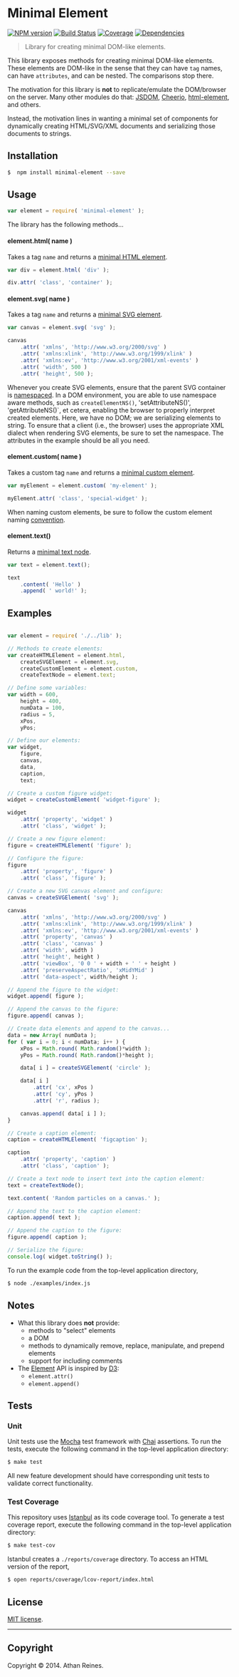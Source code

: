 Minimal Element
===============
[![NPM version][npm-image]][npm-url] [![Build Status][travis-image]][travis-url] [![Coverage][coveralls-image]][coveralls-url] [![Dependencies][dependencies-image]][dependencies-url]

> Library for creating minimal DOM-like elements.

This library exposes methods for creating minimal DOM-like elements. These elements are DOM-like in the sense that they can have `tag` names, can have `attributes`, and can be nested. The comparisons stop there.

The motivation for this library is __not__ to replicate/emulate the DOM/browser on the server. Many other modules do that: [JSDOM](https://github.com/tmpvar/jsdom), [Cheerio](https://github.com/cheeriojs/cheerio), [html-element](https://github.com/1N50MN14/html-element), and others.

Instead, the motivation lines in wanting a minimal set of components for dynamically creating HTML/SVG/XML documents and serializing those documents to strings.


## Installation

``` bash
$  npm install minimal-element --save
```


## Usage

``` javascript
var element = require( 'minimal-element' );
```

The library has the following methods...


#### element.html( name )

Takes a tag `name` and returns a [minimal HTML element](https://github.com/element-io/minimal-html-element).

``` javascript
var div = element.html( 'div' );

div.attr( 'class', 'container' );
```


#### element.svg( name )

Takes a tag `name` and returns a [minimal SVG element](https://github.com/element-io/minimal-svg-element).

``` javascript
var canvas = element.svg( 'svg' );

canvas
	.attr( 'xmlns', 'http://www.w3.org/2000/svg' )
	.attr( 'xmlns:xlink', 'http://www.w3.org/1999/xlink' )
	.attr( 'xmlns:ev', 'http://www.w3.org/2001/xml-events' )
	.attr( 'width', 500 )
	.attr( 'height', 500 );
```

Whenever you create SVG elements, ensure that the parent SVG container is [namespaced](https://github.com/element-io/minimal-svg-element). In a DOM environment, you are able to use namespace aware methods, such as `createElementNS()`, 'setAttributeNS()', 'getAttributeNS()`, et cetera, enabling the browser to properly interpret created elements. Here, we have no DOM; we are serializing elements to string. To ensure that a client (i.e., the browser) uses the appropriate XML dialect when rendering SVG elements, be sure to set the namespace. The attributes in the example should be all you need.


#### element.custom( name )

Takes a custom tag `name` and returns a [minimal custom element](https://github.com/element-io/minimal-custom-element).

``` javascript
var myElement = element.custom( 'my-element' );

myElement.attr( 'class', 'special-widget' );
```

When naming custom elements, be sure to follow the custom element naming [convention](https://github.com/element-io/validate-element-name).


#### element.text()

Returns a [minimal text node](https://github.com/element-io/minimal-text-node).

``` javascript
var text = element.text();

text
	.content( 'Hello' )
	.append( ' world!' );
```


## Examples

``` javascript

var element = require( './../lib' );

// Methods to create elements:
var createHTMLElement = element.html,
	createSVGElement = element.svg,
	createCustomElement = element.custom,
	createTextNode = element.text;

// Define some variables:
var width = 600,
	height = 400,
	numData = 100,
	radius = 5,
	xPos,
	yPos;

// Define our elements:
var widget,
	figure,
	canvas,
	data,
	caption,
	text;

// Create a custom figure widget:
widget = createCustomElement( 'widget-figure' );

widget
	.attr( 'property', 'widget' )
	.attr( 'class', 'widget' );

// Create a new figure element:
figure = createHTMLElement( 'figure' );

// Configure the figure:
figure
	.attr( 'property', 'figure' )
	.attr( 'class', 'figure' );

// Create a new SVG canvas element and configure:
canvas = createSVGElement( 'svg' );

canvas
	.attr( 'xmlns', 'http://www.w3.org/2000/svg' )
	.attr( 'xmlns:xlink', 'http://www.w3.org/1999/xlink' )
	.attr( 'xmlns:ev', 'http://www.w3.org/2001/xml-events' )
	.attr( 'property', 'canvas' )
	.attr( 'class', 'canvas' )
	.attr( 'width', width )
	.attr( 'height', height )
	.attr( 'viewBox', '0 0 ' + width + ' ' + height )
	.attr( 'preserveAspectRatio', 'xMidYMid' )
	.attr( 'data-aspect', width/height );

// Append the figure to the widget:
widget.append( figure );

// Append the canvas to the figure:
figure.append( canvas );

// Create data elements and append to the canvas...
data = new Array( numData );
for ( var i = 0; i < numData; i++ ) {
	xPos = Math.round( Math.random()*width );
	yPos = Math.round( Math.random()*height );

	data[ i ] = createSVGElement( 'circle' );

	data[ i ]
		.attr( 'cx', xPos )
		.attr( 'cy', yPos )
		.attr( 'r', radius );

	canvas.append( data[ i ] );
}

// Create a caption element:
caption = createHTMLElement( 'figcaption' );

caption
	.attr( 'property', 'caption' )
	.attr( 'class', 'caption' );

// Create a text node to insert text into the caption element:
text = createTextNode();

text.content( 'Random particles on a canvas.' );

// Append the text to the caption element:
caption.append( text );

// Append the caption to the figure:
figure.append( caption );

// Serialize the figure:
console.log( widget.toString() );
```


To run the example code from the top-level application directory,

``` bash
$ node ./examples/index.js
```


## Notes

* 	What this library does __not__ provide:
	- 	methods to "select" elements
	- 	a DOM
	- 	methods to dynamically remove, replace, manipulate, and prepend elements
	- 	support for including comments
*	The [Element](https://github.com/element-io/element) API is inspired by [D3](http://d3js.org):
	- 	`element.attr()`
	- 	`element.append()`


## Tests

### Unit

Unit tests use the [Mocha](http://visionmedia.github.io/mocha) test framework with [Chai](http://chaijs.com) assertions. To run the tests, execute the following command in the top-level application directory:

``` bash
$ make test
```

All new feature development should have corresponding unit tests to validate correct functionality.


### Test Coverage

This repository uses [Istanbul](https://github.com/gotwarlost/istanbul) as its code coverage tool. To generate a test coverage report, execute the following command in the top-level application directory:

``` bash
$ make test-cov
```

Istanbul creates a `./reports/coverage` directory. To access an HTML version of the report,

``` bash
$ open reports/coverage/lcov-report/index.html
```


## License

[MIT license](http://opensource.org/licenses/MIT). 


---
## Copyright

Copyright &copy; 2014. Athan Reines.



[npm-image]: http://img.shields.io/npm/v/minimal-element.svg
[npm-url]: https://npmjs.org/package/minimal-element

[travis-image]: http://img.shields.io/travis/element-io/minimal-element/master.svg
[travis-url]: https://travis-ci.org/element-io/minimal-element

[coveralls-image]: https://img.shields.io/coveralls/element-io/minimal-element/master.svg
[coveralls-url]: https://coveralls.io/r/element-io/minimal-element?branch=master

[dependencies-image]: http://img.shields.io/david/element-io/minimal-element.svg
[dependencies-url]: https://david-dm.org/element-io/minimal-element

[dev-dependencies-image]: http://img.shields.io/david/dev/element-io/minimal-element.svg
[dev-dependencies-url]: https://david-dm.org/dev/element-io/minimal-element

[github-issues-image]: http://img.shields.io/github/issues/element-io/minimal-element.svg
[github-issues-url]: https://github.com/element-io/minimal-element/issues